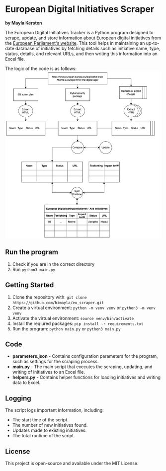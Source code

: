 # European Digital Initiatives Scraper

**by Mayla Kersten**

The European Digital Initiatives Tracker is a Python program designed to scrape, update, and store information about European digital initiatives from the [European Parliament's website](https://www.europarl.europa.eu/legislative-train/theme-a-europe-fit-for-the-digital-age/). This tool helps in maintaining an up-to-date database of initiatives by fetching details such as initiative name, type, status, details, and relevant URLs, and then writing this information into an Excel file.

The logic of the code is as follows:
![Data Flow](./documentation/dataflow.png)

## Run the program
1. Check if you are in the correct directory
2. Run `python3 main.py`

## Getting Started
1. Clone the repository with: `git clone https://github.com/himayla/eu_scraper.git`
2. Create a virtual environment: `python -m venv venv` or `python3 -m venv venv` 
3. Activate the virtual environment: `source venv/bin/activate`
4. Install the reqiured packages: `pip install -r requirements.txt` 
5. Run the program: `python main.py` or `python3 main.py`

## Code
* **parameters.json** - Contains configuration parameters for the program, such as settings for the scraping process.
* **main.py** - The main script that executes the scraping, updating, and writing of initiatives to an Excel file.
* **helpers.py** - Contains helper functions for loading initiatives and writing data to Excel.

## Logging
The script logs important information, including:

- The start time of the script.
- The number of new initiatives found.
- Updates made to existing initiatives.
- The total runtime of the script.

## License
This project is open-source and available under the MIT License.